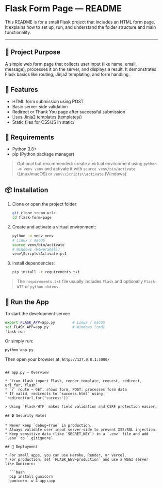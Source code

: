 # Flask Form Page — README

This README is for a small Flask project that includes an HTML form page. It explains how to set up, run, and understand the folder structure and main functionality.

---

## 📌 Project Purpose

A simple web form page that collects user input (like name, email, message), processes it on the server, and displays a result. It demonstrates Flask basics like routing, Jinja2 templating, and form handling.

## 🔧 Features

* HTML form submission using POST
* Basic server-side validation
* Redirect or Thank You page after successful submission
* Uses Jinja2 templates (templates/)
* Static files for CSS/JS in static/

## 🧰 Requirements

* Python 3.8+
* pip (Python package manager)

> Optional but recommended: create a virtual environment using `python -m venv venv` and activate it with `source venv/bin/activate` (Linux/macOS) or `venv\\Scripts\\activate` (Windows).

## 📦 Installation

1. Clone or open the project folder:

   ```bash
   git clone <repo-url>
   cd flask-form-page
   ```
2. Create and activate a virtual environment:

   ```bash
   python -m venv venv
   # Linux / macOS
   source venv/bin/activate
   # Windows (PowerShell)
   venv\Scripts\Activate.ps1
   ```
3. Install dependencies:

   ```bash
   pip install -r requirements.txt
   ```

> The `requirements.txt` file usually includes `Flask` and optionally `Flask-WTF` or `python-dotenv`.

## 🏁 Run the App

To start the development server:

```bash
export FLASK_APP=app.py        # Linux / macOS
set FLASK_APP=app.py           # Windows (cmd)
flask run
```

Or simply run:

```bash
python app.py
```

Then open your browser at: `http://127.0.0.1:5000/`


```

## app.py — Overview

* `from flask import Flask, render_template, request, redirect, url_for, flash`
* `/` route — GET: shows form, POST: processes form data
* If valid, redirects to `success.html` using `redirect(url_for('success'))`

> Using `Flask-WTF` makes field validation and CSRF protection easier.

## 🔒 Security Notes

* Never keep `debug=True` in production.
* Always validate user input server-side to prevent XSS/SQL injection.
* Keep sensitive data (like `SECRET_KEY`) in a `.env` file and add `.env` to `.gitignore`.

## 🚀 Deployment

* For small apps, you can use Heroku, Render, or Vercel.
* For production, set `FLASK_ENV=production` and use a WSGI server like Gunicorn:

  ```bash
  pip install gunicorn
  gunicorn -w 4 app:app
  ```

